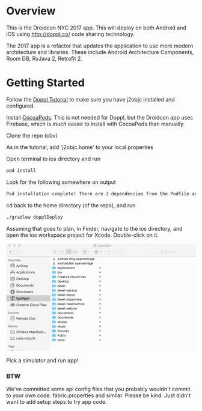# Overview

This is the Droidcon NYC 2017 app. This will deploy on both Android and iOS using http://doppl.co/ code sharing technology.

The 2017 app is a refactor that updates the application to use more modern architecture and libraries. These include Android Architecture Components, Room DB, RxJava 2, Retrofit 2.

# Getting Started

Follow the [Doppl Tutorial](http://doppl.co/docs/quicktutorial.html) to make sure you have j2objc installed and configured.

Install [CocoaPods](https://cocoapods.org/). This is not needed for Doppl, but the Droidcon app uses Firebase, which is *much* easier to install with CocoaPods than manually.

Clone the repo (obv)

As in the tutorial, add 'j2objc.home' to your local.properties

Open terminal to ios directory and run

```bash
pod install
```

Look for the following somewhere on output

```bash
Pod installation complete! There are 3 dependencies from the Podfile and 9 total pods installed.
```

cd back to the home directory (of the repo), and run

```bash
./gradlew dopplDeploy
```

Assuming that goes to plan, in Finder, navigate to the ios directory, and open the ios workspace project for Xcode. Double-click on it.

![Finding workspace in Finder](docs/findworkspace.gif)

Pick a simulator and run app!


### BTW

We've committed some api config files that you probably wouldn't commit to your own code. fabric.properties and similar. Please
be kind. Just didn't want to add setup steps to try app code.